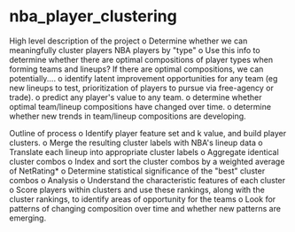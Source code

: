 # nba_player_clustering

High level description of the project
o	Determine whether we can meaningfully cluster players NBA players by "type"
o	Use this info to determine whether there are optimal compositions of player types when forming teams and lineups?  If there are optimal compositions, we can potentially....
o	identify latent improvement opportunities for any team (eg new lineups to test, prioritization of players to pursue via free-agency or trade).
o	predict any player's value to any team.
o	determine whether optimal team/lineup compositions have changed over time.
o	determine whether new trends in team/lineup compositions are developing.

Outline of process
o	Identify player feature set and k value, and build player clusters.
o	Merge the resulting cluster labels with NBA's lineup data
o	Translate each lineup into appropriate cluster labels
o	Aggregate identical cluster combos
o	Index and sort the cluster combos by a weighted average of NetRating*
o	Determine statistical significance of the "best" cluster combos
o	Analysis
o	Understand the characteristic features of each cluster
o	Score players within clusters and use these rankings, along with the cluster rankings, to identify areas of opportunity for the teams
o	Look for patterns of changing composition over time and whether new patterns are emerging.
